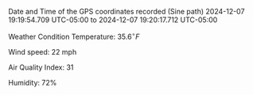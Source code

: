 Date and Time of the GPS coordinates recorded (Sine path)
2024-12-07 19:19:54.709 UTC-05:00 to 2024-12-07 19:20:17.712 UTC-05:00

Weather Condition
Temperature: $\displaystyle{35.6}^{\circ}{F}$

Wind speed: 22 mph

Air Quality Index: 31

Humidity: 72%
